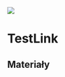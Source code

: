 [![](https://img.shields.io/badge/Facebook-%23TestowanieOprogramowania-blue.svg)](https://www.facebook.com/groups/TestowanieOprogramowania/)


# TestLink

## Materiały
